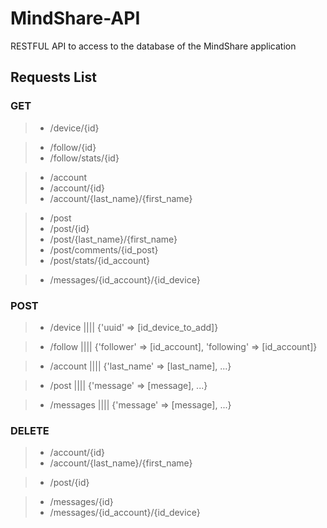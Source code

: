 # MindShare-API
RESTFUL API to access to the database of the MindShare application

## Requests List

### GET
> - /device/{id}

> - /follow/{id}
> - /follow/stats/{id}

> - /account
> - /account/{id}
> - /account/{last_name}/{first_name}

> - /post
> - /post/{id}
> - /post/{last_name}/{first_name}
> - /post/comments/{id_post}
> - /post/stats/{id_account}

> - /messages/{id_account}/{id_device}

### POST
> - /device |||| {'uuid' => [id_device_to_add]}

> - /follow |||| {'follower' => [id_account], 'following' => [id_account]}

> - /account |||| {'last_name' => [last_name], ...}

> - /post |||| {'message' => [message], ...}

> - /messages |||| {'message' => [message], ...}

### DELETE
> - /account/{id}
> - /account/{last_name}/{first_name}

> - /post/{id}

> - /messages/{id}
> - /messages/{id_account}/{id_device}
